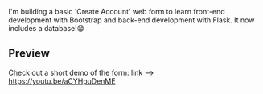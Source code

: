 I'm building a basic 'Create Account' web form to learn front-end development with Bootstrap and back-end development with Flask. It now includes a database!😁 
## Preview
Check out a short demo of the form:
   link --> https://youtu.be/aCYHpuDenME
